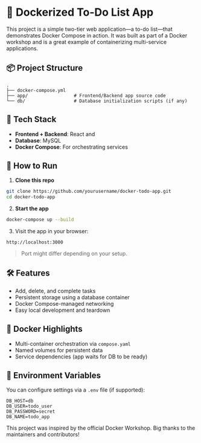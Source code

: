 
# 📝 Dockerized To-Do List App

This project is a simple two-tier web application—a to-do list—that demonstrates Docker Compose in action. It was built as part of a Docker workshop and is a great example of containerizing multi-service applications.

## 📦 Project Structure

```
.
├── docker-compose.yml
├── app/                 # Frontend/Backend app source code
└── db/                  # Database initialization scripts (if any)
```

## 🧱 Tech Stack

- **Frontend + Backend**: React and 
- **Database**: MySQL
- **Docker Compose**: For orchestrating services

## 🚀 How to Run

1. **Clone this repo**

```bash
git clone https://github.com/yourusername/docker-todo-app.git
cd docker-todo-app
```

2. **Start the app**

```bash
docker-compose up --build
```

3. Visit the app in your browser:

```
http://localhost:3000
```

> Port might differ depending on your setup.

## 🛠 Features

- Add, delete, and complete tasks
- Persistent storage using a database container
- Docker Compose-managed networking
- Easy local development and teardown

## 🐳 Docker Highlights

- Multi-container orchestration via `compose.yaml`
- Named volumes for persistent data
- Service dependencies (app waits for DB to be ready)

## 📂 Environment Variables

You can configure settings via a `.env` file (if supported):

```env
DB_HOST=db
DB_USER=todo_user
DB_PASSWORD=secret
DB_NAME=todo_app
```


This project was inspired by the official Docker Workshop. Big thanks to the maintainers and contributors!

